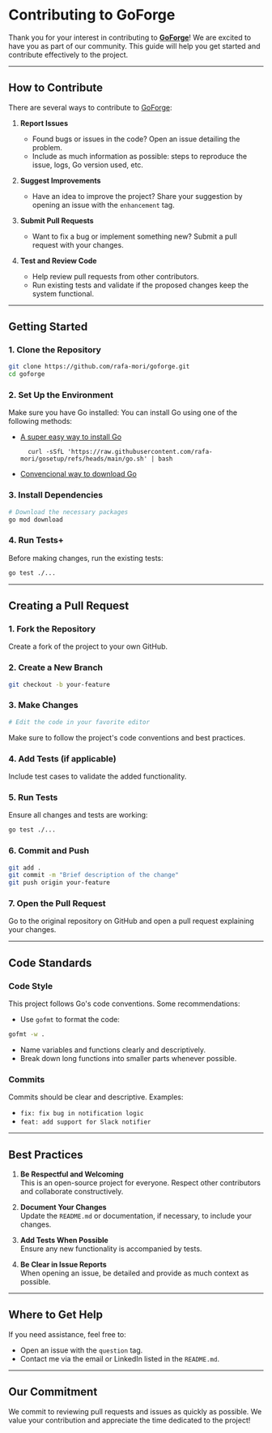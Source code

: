 # **Contributing to GoForge**

Thank you for your interest in contributing to **[GoForge](https://github.com/rafa-mori/goforge)**! We are excited to have you as part of our community. This guide will help you get started and contribute effectively to the project.

---

## **How to Contribute**

There are several ways to contribute to [GoForge](https://github.com/rafa-mori/goforge):

1. **Report Issues**
   - Found bugs or issues in the code? Open an issue detailing the problem.
   - Include as much information as possible: steps to reproduce the issue, logs, Go version used, etc.

2. **Suggest Improvements**
   - Have an idea to improve the project? Share your suggestion by opening an issue with the `enhancement` tag.

3. **Submit Pull Requests**
   - Want to fix a bug or implement something new? Submit a pull request with your changes.

4. **Test and Review Code**
   - Help review pull requests from other contributors.
   - Run existing tests and validate if the proposed changes keep the system functional.

---

## **Getting Started**

### 1. **Clone the Repository**

```bash
git clone https://github.com/rafa-mori/goforge.git
cd goforge
```

### 2. **Set Up the Environment**

Make sure you have Go installed:
You can install Go using one of the following methods:

- [A super easy way to install Go](https://github.com/rafa-mori/gosetup)

  ```shell
    curl -sSfL 'https://raw.githubusercontent.com/rafa-mori/gosetup/refs/heads/main/go.sh' | bash
  ```

- [Convencional way to download Go](https://go.dev/dl/)

### 3. **Install Dependencies**

```bash
# Download the necessary packages
go mod download
```

### 4. **Run Tests**+

Before making changes, run the existing tests:

```bash
go test ./...
```

---

## **Creating a Pull Request**

### **1. Fork the Repository**

Create a fork of the project to your own GitHub.

### **2. Create a New Branch**

```bash
git checkout -b your-feature
```

### **3. Make Changes**

```bash
# Edit the code in your favorite editor
```

Make sure to follow the project's code conventions and best practices.

### **4. Add Tests (if applicable)**

Include test cases to validate the added functionality.

### **5. Run Tests**

Ensure all changes and tests are working:

```bash
go test ./...
```

### **6. Commit and Push**

```bash
git add .
git commit -m "Brief description of the change"
git push origin your-feature
```

### **7. Open the Pull Request**

Go to the original repository on GitHub and open a pull request explaining your changes.

---

## **Code Standards**

### **Code Style**

This project follows Go's code conventions. Some recommendations:

- Use `gofmt` to format the code:

```bash
gofmt -w .
```

- Name variables and functions clearly and descriptively.
- Break down long functions into smaller parts whenever possible.

### **Commits**

Commits should be clear and descriptive. Examples:

- `fix: fix bug in notification logic`
- `feat: add support for Slack notifier`

---

## **Best Practices**

1. **Be Respectful and Welcoming**  
   This is an open-source project for everyone. Respect other contributors and collaborate constructively.

2. **Document Your Changes**  
   Update the `README.md` or documentation, if necessary, to include your changes.

3. **Add Tests When Possible**  
   Ensure any new functionality is accompanied by tests.

4. **Be Clear in Issue Reports**  
   When opening an issue, be detailed and provide as much context as possible.

---

## **Where to Get Help**

If you need assistance, feel free to:

- Open an issue with the `question` tag.
- Contact me via the email or LinkedIn listed in the `README.md`.

---

## **Our Commitment**

We commit to reviewing pull requests and issues as quickly as possible. We value your contribution and appreciate the time dedicated to the project!

